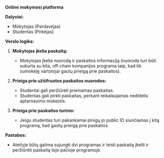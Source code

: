 **Online mokymosi platforma**

**Dalyviai:**
- Mokytojas (Pardavėjas)
- Studentas (Pirkėjas)

**Verslo logika:**

1. **Mokytojas įkelia paskaitą:**
   - Mokytojas įkelia nuorodą ir paskaitos informaciją (nuoroda turi būti sukurta su kita, off-chain kompanijos programa taip, kad tik sumokėję vartotojai gautų prieigą prie paskaitos).

2. **Prieiga prie užšifruotos paskaitos nuorodos:**
   - Studentai gali peržiūrėti prieinamas paskaitas.
   - Studentas gali pirkti paskaitas, perkant reikalaujamas nedidelis aptarnavimo mokestis.

3. **Prieiga prie paskaitos turinio:**
   - Jeigu studentas turi pakankamai pinigų jo public ID siunčiamas į kitą programą, kad gautų prieigą prie paskatios.

**Pastabos:**
- Ateityje būtų galima sujungti dvi programas ir leisti paskaitą įkelti ir peržiūrėti paskaitą toje pačioje programoje.
